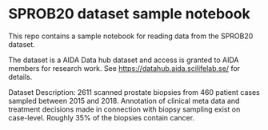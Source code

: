 # SPROB20 dataset sample notebook
This repo contains a sample notebook for reading data from the SPROB20 dataset.

The dataset is a AIDA Data hub dataset and access is granted to AIDA members for research work. See https://datahub.aida.scilifelab.se/ for details.


Dataset Description:
2611 scanned prostate biopsies from 460 patient cases sampled between 2015 and 2018. Annotation of clinical meta data and treatment decisions made in connection with biopsy sampling exist on case-level. Roughly 35% of the biopsies contain cancer.


